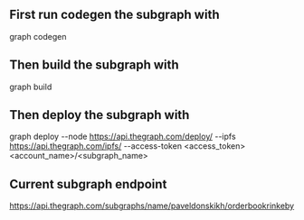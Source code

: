 
## First run codegen the subgraph with
graph codegen

## Then build the subgraph with
graph build

## Then deploy the subgraph with
graph deploy --node https://api.thegraph.com/deploy/ --ipfs https://api.thegraph.com/ipfs/ --access-token <access_token> <account_name>/<subgraph_name>

## Current subgraph endpoint
https://api.thegraph.com/subgraphs/name/paveldonskikh/orderbookrinkeby